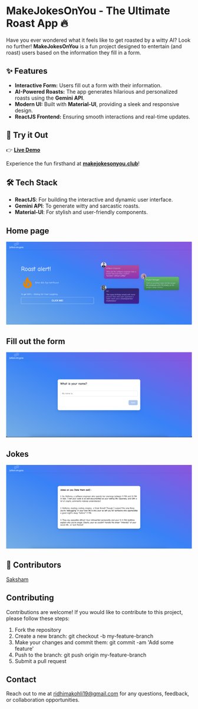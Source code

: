 # MakeJokesOnYou - The Ultimate Roast App 🔥

Have you ever wondered what it feels like to get roasted by a witty AI? Look no further! **MakeJokesOnYou** is a fun project designed to entertain (and roast) users based on the information they fill in a form.  

## ✨ Features  
- **Interactive Form:** Users fill out a form with their information.  
- **AI-Powered Roasts:** The app generates hilarious and personalized roasts using the **Gemini API**.  
- **Modern UI:** Built with **Material-UI**, providing a sleek and responsive design.  
- **ReactJS Frontend:** Ensuring smooth interactions and real-time updates.  

## 🚀 Try it Out  
👉 **[Live Demo](https://www.makejokesonyou.club/)**  

Experience the fun firsthand at **[makejokesonyou.club](https://www.makejokesonyou.club/)**!  

## 🛠️ Tech Stack  
- **ReactJS**: For building the interactive and dynamic user interface.  
- **Gemini API**: To generate witty and sarcastic roasts.  
- **Material-UI**: For stylish and user-friendly components.  

## Home page 
![Alt text](Images/home-page.png)
## Fill out the form
![Alt text](Images/form.png)
## Jokes
![Alt text](Images/results.png)

## 🙌 Contributors
[Saksham](https://github.com/sakshamian)

## Contributing
Contributions are welcome! If you would like to contribute to this project, please follow these steps:

1. Fork the repository
2. Create a new branch: git checkout -b my-feature-branch
3. Make your changes and commit them: git commit -am 'Add some feature'
4. Push to the branch: git push origin my-feature-branch
5. Submit a pull request

## Contact
Reach out to me at ridhimakohli19@gmail.com for any questions, feedback, or collaboration opportunities.
   
